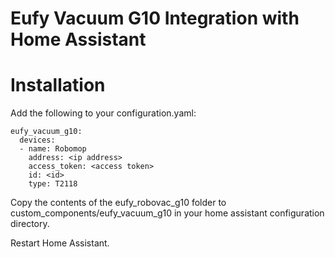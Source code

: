 # Eufy Vacuum G10 Integration with Home Assistant

# Installation

Add the following to your configuration.yaml:
```
eufy_vacuum_g10:
  devices:
  - name: Robomop
    address: <ip address>
    access_token: <access token>
    id: <id>
    type: T2118    
   ``` 
 Copy the contents of the eufy_robovac_g10 folder to custom_components/eufy_vacuum_g10 in your home assistant configuration directory. 
 
 Restart Home Assistant.
